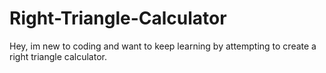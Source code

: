 # Right-Triangle-Calculator

Hey, im new to coding and want to keep learning by attempting to create a right triangle calculator.
